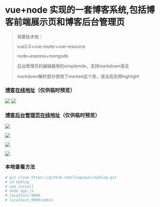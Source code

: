 # vue+node 实现的一套博客系统,包括博客前端展示页和博客后台管理页

> 简要技术栈：
>
> vue2.0+vue-router+vue-resource
>
> node+express+mongodb
>
> 后台管理页的编辑器用的simplemde，支持markdown语法
>
> markdown解析部分使用了marked这个库，语法高亮用highlight

### [博客在线地址](https://weiweiblog.herokuapp.com)（仅供临时预览）
 
![](https://github.com/linguowei/myblog/blob/master/PreviewImg/blog01.png)
![](https://github.com/linguowei/myblog/blob/master/PreviewImg/blog02.png)

### [博客后台管理页在线地址](https://weiweiblog.herokuapp.com/admin)（仅供临时预览）

![](https://github.com/linguowei/myblog/blob/master/PreviewImg/admin01.png)

![](https://github.com/linguowei/myblog/blob/master/PreviewImg/admin02.png)

![](https://github.com/linguowei/myblog/blob/master/PreviewImg/admin3.png)

![](https://github.com/linguowei/myblog/blob/master/PreviewImg/admin4.png)

### 本地查看方法

``` bash
# git clone https://github.com/linguowei/myblog.git
# cd myblog
# npm install
# node app.js
# localhost:9000
# localhost:9000/admin
```
